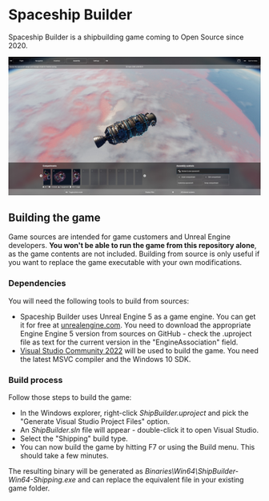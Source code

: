 # Spaceship Builder

Spaceship Builder is a shipbuilding game coming to Open Source since 2020.

![Game screenshot](Source/Snap.jpg)

## Building the game

Game sources are intended for game customers and Unreal Engine developers. **You won't be able to run the game from this repository alone**, as the game contents are not included. Building from source is only useful if you want to replace the game executable with your own modifications.

### Dependencies
You will need the following tools to build from sources:

* Spaceship Builder uses Unreal Engine 5 as a game engine. You can get it for free at [unrealengine.com](http://unrealengine.com). You need to download the appropriate Engine Engine 5 version from sources on GitHub - check the .uproject file as text for the current version in the "EngineAssociation" field.
* [Visual Studio Community 2022](https://www.visualstudio.com/downloads) will be used to build the game. You need the latest MSVC compiler and the Windows 10 SDK.

### Build process
Follow those steps to build the game:

* In the Windows explorer, right-click *ShipBuilder.uproject* and pick the "Generate Visual Studio Project Files" option.
* An *ShipBuilder.sln* file will appear - double-click it to open Visual Studio.
* Select the "Shipping" build type.
* You can now build the game by hitting F7 or using the Build menu. This should take a few minutes.

The resulting binary will be generated as *Binaries\Win64\ShipBuilder-Win64-Shipping.exe* and can replace the equivalent file in your existing game folder.

